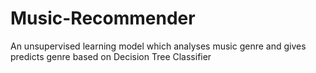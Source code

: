 # Music-Recommender
An unsupervised learning model which analyses music genre and gives predicts genre based on Decision Tree Classifier
